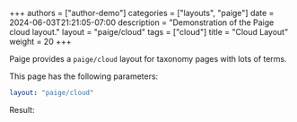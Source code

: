 +++
authors = ["author-demo"]
categories = ["layouts", "paige"]
date = 2024-06-03T21:21:05-07:00
description = "Demonstration of the Paige cloud layout."
layout = "paige/cloud"
tags = ["cloud"]
title = "Cloud Layout"
weight = 20
+++

Paige provides a `paige/cloud` layout for taxonomy pages with lots of terms.

<!--more-->

This page has the following parameters:

```yaml
layout: "paige/cloud"
```

Result:
